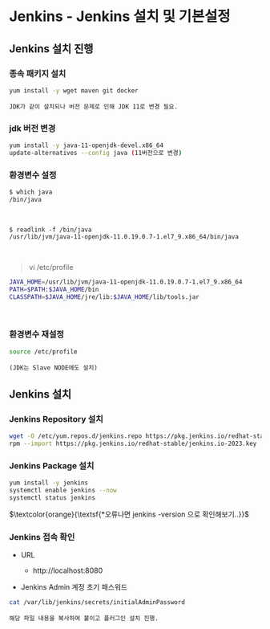# Jenkins - Jenkins 설치 및 기본설정

## Jenkins 설치 진행
### 종속 패키지 설치
```bash
yum install -y wget maven git docker
```
`JDK가 같이 설치되나 버전 문제로 인해 JDK 11로 변경 필요.`

### jdk 버전 변경
```bash
yum install -y java-11-openjdk-devel.x86_64
update-alternatives --config java (11버전으로 변경)
```

### 환경변수 설정
```bash
$ which java
/bin/java
```
<br>

```
$ readlink -f /bin/java
/usr/lib/jvm/java-11-openjdk-11.0.19.0.7-1.el7_9.x86_64/bin/java
```
<br>

>vi /etc/profile
```bash
JAVA_HOME=/usr/lib/jvm/java-11-openjdk-11.0.19.0.7-1.el7_9.x86_64
PATH=$PATH:$JAVA_HOME/bin
CLASSPATH=$JAVA_HOME/jre/lib:$JAVA_HOME/lib/tools.jar
```
<br>

### 환경변수 재설정
```bash
source /etc/profile 
```
`(JDK는 Slave NODE에도 설치)`


## Jenkins 설치

### Jenkins Repository 설치
```bash
wget -O /etc/yum.repos.d/jenkins.repo https://pkg.jenkins.io/redhat-stable/jenkins.repo
rpm --import https://pkg.jenkins.io/redhat-stable/jenkins.io-2023.key
```

### Jenkins Package 설치
```bash
yum install -y jenkins
systemctl enable jenkins --now
systemctl status jenkins
```
$\textcolor{orange}{\textsf{*오류나면 jenkins -version 으로 확인해보기..}}$ 


### Jenkins 접속 확인
- URL 
	- http://localhost:8080

- Jenkins Admin 계정 초기 패스워드 
```bash
cat /var/lib/jenkins/secrets/initialAdminPassword 
```
`해당 파일 내용을 복사하여 붙이고 플러그인 설치 진행.`
<br>
